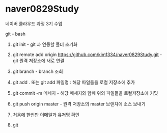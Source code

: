 # naver0829Study
네이버 클라우드 과정 3기 수업


git - bash

1. git init - git 과 연동할 폴더 초기화
2. git remote add origin https://github.com/kim1334/naver0829Study.git -  git 원격 저장소에 새로 연결
3. git branch - branch 조회
4. git add . 또는 git add 파일명 : 해당 파일들을 로컬 저장소에 추가
5. git commit -m 메세지 - 해당 메세지와 함께 위의 파일들을 로컬저장소에 커밋
6. git push origin master - 원격 저장소의 master 브랜치에 소스 보내기

7. 처음에 한번만 이메일과 유저명 확인
8. git 
